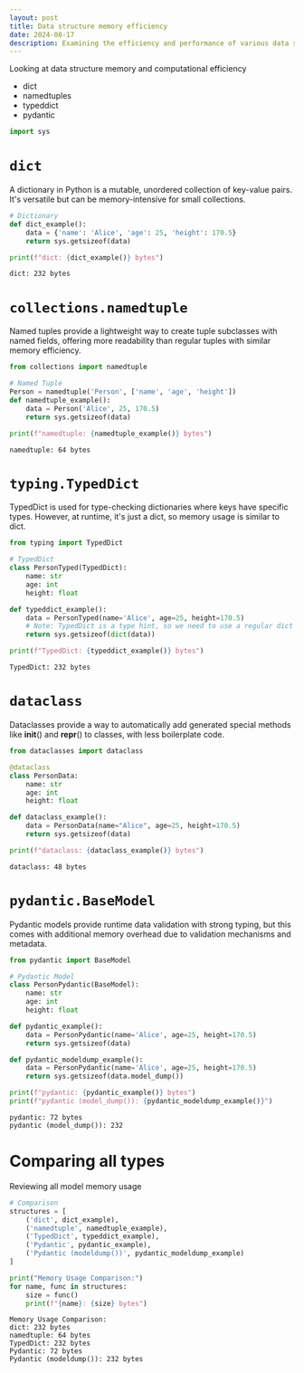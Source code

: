 ```yaml
---
layout: post
title: Data structure memory efficiency
date: 2024-08-17
description: Examining the efficiency and performance of various data structures
---
```


Looking at data structure memory and computational efficiency

- dict
- namedtuples
- typeddict
- pydantic


```python
import sys
```

# `dict`

A dictionary in Python is a mutable, unordered collection of key-value pairs. It's versatile but can be memory-intensive for small collections.


```python
# Dictionary
def dict_example():
    data = {'name': 'Alice', 'age': 25, 'height': 170.5}
    return sys.getsizeof(data)
```


```python
print(f"dict: {dict_example()} bytes")
```

    dict: 232 bytes


# `collections.namedtuple`

Named tuples provide a lightweight way to create tuple subclasses with named fields, offering more readability than regular tuples with similar memory efficiency.


```python
from collections import namedtuple
```


```python
# Named Tuple
Person = namedtuple('Person', ['name', 'age', 'height'])
def namedtuple_example():
    data = Person('Alice', 25, 170.5)
    return sys.getsizeof(data)
```


```python
print(f"namedtuple: {namedtuple_example()} bytes")
```

    namedtuple: 64 bytes


# `typing.TypedDict`

TypedDict is used for type-checking dictionaries where keys have specific types. However, at runtime, it's just a dict, so memory usage is similar to dict.


```python
from typing import TypedDict
```


```python
# TypedDict
class PersonTyped(TypedDict):
    name: str
    age: int
    height: float

def typeddict_example():
    data = PersonTyped(name='Alice', age=25, height=170.5)
    # Note: TypedDict is a type hint, so we need to use a regular dict for size measurement
    return sys.getsizeof(dict(data))
```


```python
print(f"TypedDict: {typeddict_example()} bytes")
```

    TypedDict: 232 bytes


# `dataclass`

Dataclasses provide a way to automatically add generated special methods like __init__() and __repr__() to classes, with less boilerplate code.



```python
from dataclasses import dataclass
```


```python
@dataclass
class PersonData:
    name: str
    age: int
    height: float

def dataclass_example():
    data = PersonData(name="Alice", age=25, height=170.5)
    return sys.getsizeof(data)
```


```python
print(f"dataclass: {dataclass_example()} bytes")

```

    dataclass: 48 bytes


# `pydantic.BaseModel`

Pydantic models provide runtime data validation with strong typing, but this comes with additional memory overhead due to validation mechanisms and metadata.


```python
from pydantic import BaseModel
```


```python
# Pydantic Model
class PersonPydantic(BaseModel):
    name: str
    age: int
    height: float

def pydantic_example():
    data = PersonPydantic(name='Alice', age=25, height=170.5)
    return sys.getsizeof(data)

def pydantic_modeldump_example():
    data = PersonPydantic(name='Alice', age=25, height=170.5)
    return sys.getsizeof(data.model_dump())
```


```python
print(f"pydantic: {pydantic_example()} bytes")
print(f"pydantic (model_dump()): {pydantic_modeldump_example()}")
```

    pydantic: 72 bytes
    pydantic (model_dump()): 232


# Comparing all types

Reviewing all model memory usage


```python
# Comparison
structures = [
    ('dict', dict_example),
    ('namedtuple', namedtuple_example),
    ('TypedDict', typeddict_example),
    ('Pydantic', pydantic_example),
    ('Pydantic (modeldump())', pydantic_modeldump_example)
]

print("Memory Usage Comparison:")
for name, func in structures:
    size = func()
    print(f"{name}: {size} bytes")
```

    Memory Usage Comparison:
    dict: 232 bytes
    namedtuple: 64 bytes
    TypedDict: 232 bytes
    Pydantic: 72 bytes
    Pydantic (modeldump()): 232 bytes



```python

```
